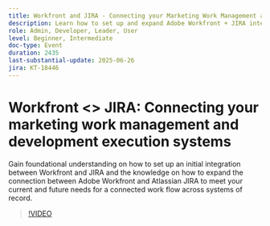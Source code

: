 ```yaml
---
title: Workfront and JIRA - Connecting your Marketing Work Management and Development Execution Systems
description: Learn how to set up and expand Adobe Workfront + JIRA integration to support connected workflows across systems of record for current and future needs.
role: Admin, Developer, Leader, User
level: Beginner, Intermediate
doc-type: Event
duration: 2435
last-substantial-update: 2025-06-26
jira: KT-18446
---
```


# Workfront <> JIRA: Connecting your marketing work management and development execution systems

Gain foundational understanding on how to set up an initial integration between Workfront and JIRA and the knowledge on how to expand the connection between Adobe Workfront and Atlassian JIRA to meet your current and future needs for a connected work flow across systems of record.

>[!VIDEO](https://video.tv.adobe.com/v/3464442/?learn=on&enablevpops)
